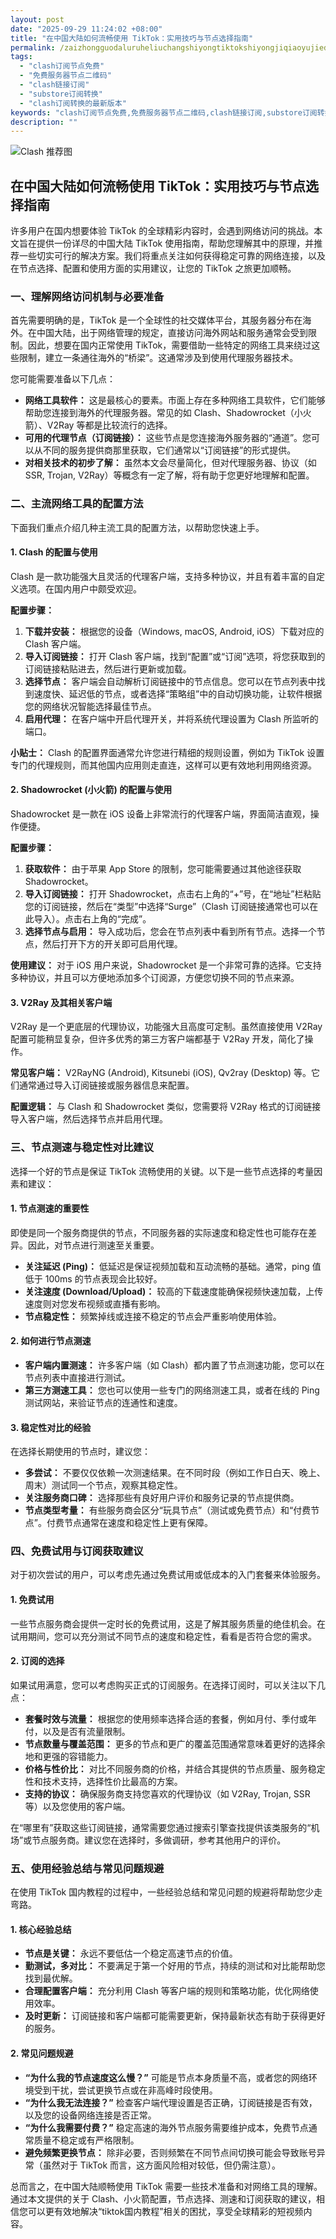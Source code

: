 ```yaml
---
layout: post
date: "2025-09-29 11:24:02 +08:00"
title: "在中国大陆如何流畅使用 TikTok：实用技巧与节点选择指南"
permalink: /zaizhongguodaluruheliuchangshiyongtiktokshiyongjiqiaoyujiedianxuanzezhinan/
tags:
  - "clash订阅节点免费"
  - "免费服务器节点二维码"
  - "clash链接订阅"
  - "substore订阅转换"
  - "clash订阅转换的最新版本"
keywords: "clash订阅节点免费,免费服务器节点二维码,clash链接订阅,substore订阅转换,clash订阅转换的最新版本"
description: ""
---
```


![Clash 推荐图](https://clashjd.github.io/assets/img/机场节点推荐.png)

## 在中国大陆如何流畅使用 TikTok：实用技巧与节点选择指南


<p>许多用户在国内想要体验 TikTok 的全球精彩内容时，会遇到网络访问的挑战。本文旨在提供一份详尽的中国大陆 TikTok 使用指南，帮助您理解其中的原理，并推荐一些切实可行的解决方案。我们将重点关注如何获得稳定可靠的网络连接，以及在节点选择、配置和使用方面的实用建议，让您的 TikTok 之旅更加顺畅。</p>

<h3>一、理解网络访问机制与必要准备</h3>

<p>首先需要明确的是，TikTok 是一个全球性的社交媒体平台，其服务器分布在海外。在中国大陆，出于网络管理的规定，直接访问海外网站和服务通常会受到限制。因此，想要在国内正常使用 TikTok，需要借助一些特定的网络工具来绕过这些限制，建立一条通往海外的“桥梁”。这通常涉及到使用代理服务器技术。</p>

<p>您可能需要准备以下几点：</p>
<ul>
    <li><strong>网络工具软件：</strong> 这是最核心的要素。市面上存在多种网络工具软件，它们能够帮助您连接到海外的代理服务器。常见的如 Clash、Shadowrocket（小火箭）、V2Ray 等都是比较流行的选择。</li>
    <li><strong>可用的代理节点（订阅链接）：</strong> 这些节点是您连接海外服务器的“通道”。您可以从不同的服务提供商那里获取，它们通常以“订阅链接”的形式提供。</li>
    <li><strong>对相关技术的初步了解：</strong> 虽然本文会尽量简化，但对代理服务器、协议（如 SSR, Trojan, V2Ray）等概念有一定了解，将有助于您更好地理解和配置。</li>
</ul>

<h3>二、主流网络工具的配置方法</h3>

<p>下面我们重点介绍几种主流工具的配置方法，以帮助您快速上手。</p>

<h4>1. Clash 的配置与使用</h4>

<p>Clash 是一款功能强大且灵活的代理客户端，支持多种协议，并且有着丰富的自定义选项。在国内用户中颇受欢迎。</p>
<p><strong>配置步骤：</strong></p>
<ol>
    <li><strong>下载并安装：</strong> 根据您的设备（Windows, macOS, Android, iOS）下载对应的 Clash 客户端。</li>
    <li><strong>导入订阅链接：</strong> 打开 Clash 客户端，找到“配置”或“订阅”选项，将您获取到的订阅链接粘贴进去，然后进行更新或加载。</li>
    <li><strong>选择节点：</strong> 客户端会自动解析订阅链接中的节点信息。您可以在节点列表中找到速度快、延迟低的节点，或者选择“策略组”中的自动切换功能，让软件根据您的网络状况智能选择最佳节点。</li>
    <li><strong>启用代理：</strong> 在客户端中开启代理开关，并将系统代理设置为 Clash 所监听的端口。</li>
</ol>
<p><strong>小贴士：</strong> Clash 的配置界面通常允许您进行精细的规则设置，例如为 TikTok 设置专门的代理规则，而其他国内应用则走直连，这样可以更有效地利用网络资源。</p>

<h4>2. Shadowrocket (小火箭) 的配置与使用</h4>

<p>Shadowrocket 是一款在 iOS 设备上非常流行的代理客户端，界面简洁直观，操作便捷。</p>
<p><strong>配置步骤：</strong></p>
<ol>
    <li><strong>获取软件：</strong> 由于苹果 App Store 的限制，您可能需要通过其他途径获取 Shadowrocket。</li>
    <li><strong>导入订阅链接：</strong> 打开 Shadowrocket，点击右上角的“+”号，在“地址”栏粘贴您的订阅链接，然后在“类型”中选择“Surge”（Clash 订阅链接通常也可以在此导入）。点击右上角的“完成”。</li>
    <li><strong>选择节点与启用：</strong> 导入成功后，您会在节点列表中看到所有节点。选择一个节点，然后打开下方的开关即可启用代理。</li>
</ol>
<p><strong>使用建议：</strong> 对于 iOS 用户来说，Shadowrocket 是一个非常可靠的选择。它支持多种协议，并且可以方便地添加多个订阅源，方便您切换不同的节点来源。</p>

<h4>3. V2Ray 及其相关客户端</h4>

<p>V2Ray 是一个更底层的代理协议，功能强大且高度可定制。虽然直接使用 V2Ray 配置可能稍显复杂，但许多优秀的第三方客户端都基于 V2Ray 开发，简化了操作。</p>
<p><strong>常见客户端：</strong> V2RayNG (Android), Kitsunebi (iOS), Qv2ray (Desktop) 等。它们通常通过导入订阅链接或服务器信息来配置。</p>
<p><strong>配置逻辑：</strong> 与 Clash 和 Shadowrocket 类似，您需要将 V2Ray 格式的订阅链接导入客户端，然后选择节点并启用代理。</p>

<h3>三、节点测速与稳定性对比建议</h3>

<p>选择一个好的节点是保证 TikTok 流畅使用的关键。以下是一些节点选择的考量因素和建议：</p>

<h4>1. 节点测速的重要性</h4>

<p>即使是同一个服务商提供的节点，不同服务器的实际速度和稳定性也可能存在差异。因此，对节点进行测速至关重要。</p>
<ul>
    <li><strong>关注延迟 (Ping)：</strong> 低延迟是保证视频加载和互动流畅的基础。通常，ping 值低于 100ms 的节点表现会比较好。</li>
    <li><strong>关注速度 (Download/Upload)：</strong> 较高的下载速度能确保视频快速加载，上传速度则对您发布视频或直播有影响。</li>
    <li><strong>节点稳定性：</strong> 频繁掉线或连接不稳定的节点会严重影响使用体验。</li>
</ul>

<h4>2. 如何进行节点测速</h4>

<ul>
    <li><strong>客户端内置测速：</strong> 许多客户端（如 Clash）都内置了节点测速功能，您可以在节点列表中直接进行测试。</li>
    <li><strong>第三方测速工具：</strong> 您也可以使用一些专门的网络测速工具，或者在线的 Ping 测试网站，来验证节点的连通性和速度。</li>
</ul>

<h4>3. 稳定性对比的经验</h4>

<p>在选择长期使用的节点时，建议您：</p>
<ul>
    <li><strong>多尝试：</strong> 不要仅仅依赖一次测速结果。在不同时段（例如工作日白天、晚上、周末）测试同一个节点，观察其稳定性。</li>
    <li><strong>关注服务商口碑：</strong> 选择那些有良好用户评价和服务记录的节点提供商。</li>
    <li><strong>节点类型考量：</strong> 有些服务商会区分“玩具节点”（测试或免费节点）和“付费节点”。付费节点通常在速度和稳定性上更有保障。</li>
</ul>

<h3>四、免费试用与订阅获取建议</h3>

<p>对于初次尝试的用户，可以考虑先通过免费试用或低成本的入门套餐来体验服务。</p>

<h4>1. 免费试用</h4>

<p>一些节点服务商会提供一定时长的免费试用，这是了解其服务质量的绝佳机会。在试用期间，您可以充分测试不同节点的速度和稳定性，看看是否符合您的需求。</p>

<h4>2. 订阅的选择</h4>

<p>如果试用满意，您可以考虑购买正式的订阅服务。在选择订阅时，可以关注以下几点：</p>
<ul>
    <li><strong>套餐时效与流量：</strong> 根据您的使用频率选择合适的套餐，例如月付、季付或年付，以及是否有流量限制。</li>
    <li><strong>节点数量与覆盖范围：</strong> 更多的节点和更广的覆盖范围通常意味着更好的选择余地和更强的容错能力。</li>
    <li><strong>价格与性价比：</strong> 对比不同服务商的价格，并结合其提供的节点质量、服务稳定性和技术支持，选择性价比最高的方案。</li>
    <li><strong>支持的协议：</strong> 确保服务商支持您喜欢的代理协议（如 V2Ray, Trojan, SSR 等）以及您使用的客户端。</li>
</ul>
<p>在“哪里有”获取这些订阅链接，通常需要您通过搜索引擎查找提供该类服务的“机场”或节点服务商。建议您在选择时，多做调研，参考其他用户的评价。</p>

<h3>五、使用经验总结与常见问题规避</h3>

<p>在使用 TikTok 国内教程的过程中，一些经验总结和常见问题的规避将帮助您少走弯路。</p>

<h4>1. 核心经验总结</h4>

<ul>
    <li><strong>节点是关键：</strong> 永远不要低估一个稳定高速节点的价值。</li>
    <li><strong>勤测试，多对比：</strong> 不要满足于第一个好用的节点，持续的测试和对比能帮助您找到最优解。</li>
    <li><strong>合理配置客户端：</strong> 充分利用 Clash 等客户端的规则和策略功能，优化网络使用效率。</li>
    <li><strong>及时更新：</strong> 订阅链接和客户端都可能需要更新，保持最新状态有助于获得更好的服务。</li>
</ul>

<h4>2. 常见问题规避</h4>

<ul>
    <li><strong>“为什么我的节点速度这么慢？”</strong> 可能是节点本身质量不高，或者您的网络环境受到干扰，尝试更换节点或在非高峰时段使用。</li>
    <li><strong>“为什么我无法连接？”</strong> 检查客户端代理设置是否正确，订阅链接是否有效，以及您的设备网络连接是否正常。</li>
    <li><strong>“为什么我需要付费？”</strong> 稳定高速的海外节点服务需要维护成本，免费节点通常质量不稳定或有严格限制。</li>
    <li><strong>避免频繁更换节点：</strong> 除非必要，否则频繁在不同节点间切换可能会导致账号异常（虽然对于 TikTok 而言，这方面风险相对较低，但仍需注意）。</li>
</ul>

<p>总而言之，在中国大陆顺畅使用 TikTok 需要一些技术准备和对网络工具的理解。通过本文提供的关于 Clash、小火箭配置，节点选择、测速和订阅获取的建议，相信您可以更有效地解决“tiktok国内教程”相关的困扰，享受全球精彩的短视频内容。</p>